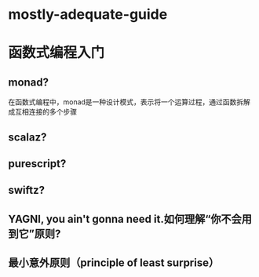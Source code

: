 # mostly-adequate-guide
# 函数式编程入门

## monad?
在函数式编程中，monad是一种设计模式，表示将一个运算过程，通过函数拆解成互相连接的多个步骤

## scalaz?

## purescript?

## swiftz?

## YAGNI, you ain't gonna need it.如何理解“你不会用到它”原则?


## 最小意外原则（principle of least surprise）
